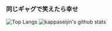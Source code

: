 ### 同じギャグで笑えたら幸せ

![Top Langs](https://github-readme-stats.vercel.app/api/top-langs/?username=kappaseijin&hide=html)
![kappaseijin's github stats](https://github-readme-stats.vercel.app/api?username=kappaseijin&show_icons=true&count_private=true&line_height=40)
